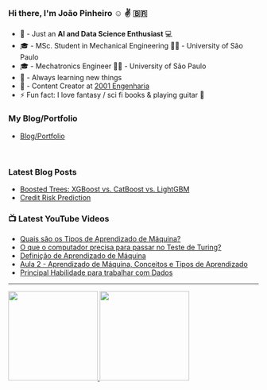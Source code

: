 ### Hi there, I'm João Pinheiro :relaxed: :v: <!---<span>&#x1f1e7;&#x1f1f7;</span> --> 🇧🇷
- :robot: - Just an **AI and Data Science Enthusiast** :computer:
- :mortar_board: - MSc. Student in Mechanical Engineering :wrench::microscope: - University of São Paulo
- :mortar_board: - Mechatronics Engineer :wrench::microscope: - University of São Paulo
- 🌱 - Always learning new things
- :movie_camera: - Content Creator at [2001 Engenharia](https://www.youtube.com/2001Engenharia)
- ⚡ Fun fact: I love fantasy / sci fi books & playing guitar :guitar:

### My Blog/Portfolio
- [Blog/Portfolio](https://joaomh.github.io/intro.html)
<!--
### Connect with me:
<!-- [<img align="left" alt="LinkedIn" width="30px" src="https://raw.githubusercontent.com/devicons/devicon/9f4f5cdb393299a81125eb5127929ea7bfe42889/icons/linkedin/linkedin-original.svg" />][linkedin]
[<img align="left" alt="YouTube" width="30px" src="https://trucao.com.br/wp-content/uploads/2018/07/youtube-logo.png" />][youtube]
[<img align="left" alt="web" width="30px" src="https://avatars.githubusercontent.com/u/64713379?s=200&v=4" />][website]
 -->
 <!--
<a href="https://www.youtube.com/2001Engenharia"><img src="https://res.cloudinary.com/importdata/image/upload/v1595012354/yt_logo_jjgys4.png" alt="drawing" width="100"/>&nbsp;&nbsp;&nbsp;&nbsp;<a href="https://linkedin.com/in/joaomh/"><img src="https://res.cloudinary.com/importdata/image/upload/v1595012354/linkedin_t9qiwy.png" alt="drawing" width="100"/> &nbsp;&nbsp;&nbsp;&nbsp;
<br />
<!--
### Languages and Tools:
<img align="left" alt="Python" height="30" width="40" src="https://raw.githubusercontent.com/devicons/devicon/master/icons/python/python-original.svg" />
<img align="left" alt="Jupyter Notebook" height="30" width="40" src="https://raw.githubusercontent.com/devicons/devicon/9f4f5cdb393299a81125eb5127929ea7bfe42889/icons/jupyter/jupyter-original.svg" />
<!-- <img align="left" alt="R" height="30" width="40" src="https://raw.githubusercontent.com/devicons/devicon/9f4f5cdb393299a81125eb5127929ea7bfe42889/icons/r/r-original.svg" /> -->
<!--<img align="left" alt="Julia" height="30" width="50" src="https://raw.githubusercontent.com/devicons/devicon/9f4f5cdb393299a81125eb5127929ea7bfe42889/icons/julia/julia-original-wordmark.svg" />
<img align="left" alt="MATLAB" height="30" width="40" src="https://raw.githubusercontent.com/devicons/devicon/9f4f5cdb393299a81125eb5127929ea7bfe42889/icons/matlab/matlab-original.svg" />
<!-- <img align="left" alt="Cpp" height="30" width="40" src="https://raw.githubusercontent.com/devicons/devicon/9f4f5cdb393299a81125eb5127929ea7bfe42889/icons/postgresql/postgresql-original.svg" /> -->
<!--<img align="left" alt="SQL" height="30" width="40" src="https://raw.githubusercontent.com/devicons/devicon/9f4f5cdb393299a81125eb5127929ea7bfe42889/icons/cplusplus/cplusplus-original.svg" />
<img align="left" alt="Hadoop" height="30" width="70" src="https://upload.wikimedia.org/wikipedia/commons/thumb/0/0e/Hadoop_logo.svg/664px-Hadoop_logo.svg.png" /> -->
<!---
<img align="left" alt="TensorFlow" width="26px" src="https://raw.githubusercontent.com/github/explore/80688e429a7d4ef2fca1e82350fe8e3517d3494d/topics/tensorflow/tensorflow.png" />
<img align="left" alt="TensorFlow" width="26px" src="https://avatars0.githubusercontent.com/u/21003710?s=200&v=4" />
<img align="left" alt="scikit" width="26px" src="https://raw.githubusercontent.com/github/explore/80688e429a7d4ef2fca1e82350fe8e3517d3494d/topics/scikit-learn/scikit-learn.png" />
<img align="left" alt="ROS" width="26px" src="https://avatars3.githubusercontent.com/u/547448?s=200&v=4" />--->
<!-- <img align="left" alt="Visual Studio Code" height="30" width="40" src="https://raw.githubusercontent.com/devicons/devicon/9f4f5cdb393299a81125eb5127929ea7bfe42889/icons/vscode/vscode-original.svg" /> -->
<!--<img align="left" alt="Linux" width="26px" src="https://raw.githubusercontent.com/devicons/devicon/9f4f5cdb393299a81125eb5127929ea7bfe42889/icons/linux/linux-original.svg" />
<img align="left" alt="Terminal" height="30" width="40"src="https://raw.githubusercontent.com/github/explore/80688e429a7d4ef2fca1e82350fe8e3517d3494d/topics/terminal/terminal.png" />
<!-- <img align="left" alt="Vim" height="30" width="40"src="https://raw.githubusercontent.com/devicons/devicon/9f4f5cdb393299a81125eb5127929ea7bfe42889/icons/vim/vim-plain.svg" /> -->
<!--<img align="left" alt="Git" height="30" width="40" src="https://raw.githubusercontent.com/devicons/devicon/9f4f5cdb393299a81125eb5127929ea7bfe42889/icons/git/git-original.svg" />
<img align="left" alt="GitHub" height="30" width="40"src="https://raw.githubusercontent.com/devicons/devicon/9f4f5cdb393299a81125eb5127929ea7bfe42889/icons/github/github-original.svg" />
<img align="left" alt="GitLab" height="30" width="40"src="https://raw.githubusercontent.com/devicons/devicon/9f4f5cdb393299a81125eb5127929ea7bfe42889/icons/gitlab/gitlab-original.svg" />-->

<br />

### Latest Blog Posts
<!-- BLOG:START -->
- [Boosted Trees: XGBoost vs. CatBoost vs. LightGBM](https://joaomh.github.io/projects/2023-10-01-catboost-lgbm-xgboost/main.html)
- [Credit Risk Prediction](https://joaomh.github.io/projects/2023-09-20-banking-risk-predict/main.html)
<!-- BLOG:END -->


### 📺 Latest YouTube Videos
<!-- YOUTUBE:START -->
- [Quais são os Tipos de Aprendizado de Máquina?](https://www.youtube.com/watch?v=bCgjvXxoPes)
- [O que o computador precisa para passar no Teste de Turing?](https://www.youtube.com/watch?v=L-SY_FEF4CQ)
- [Definição de Aprendizado de Máquina](https://www.youtube.com/watch?v=AON-usFoGqg)
- [Aula 2 - Aprendizado de Máquina, Conceitos e Tipos de Aprendizado](https://www.youtube.com/watch?v=qhPH_LmFml4)
- [Principal Habilidade para trabalhar com Dados](https://www.youtube.com/watch?v=emju3yBty-w)
<!-- YOUTUBE:END -->

---

<!-- ![Anurag's github stats](https://github-readme-stats.vercel.app/api?username=joaomh&?count_private=true)
[![Top Langs](https://github-readme-stats.vercel.app/api/top-langs/?username=joaomh&layout=compact)](https://github.com/anuraghazra/github-readme-stats) -->
 <div>
  <a href="https://github.com/joaomh">
  <img height="180em" src="https://github-readme-stats.vercel.app/api?username=joaomh&show_icons=true&theme=monokai&include_all_commits=true&count_private=true"/>
  <img height="180em" src="https://github-readme-stats.vercel.app/api/top-langs/?username=joaomh&layout=compact&langs_count=7&theme=monokai"/>
</div>
<!-- 
[website]: https://github.com/2001engenharia
[youtube]: https://www.youtube.com/2001Engenharia
[linkedin]: https://linkedin.com/in/joaomh -->
